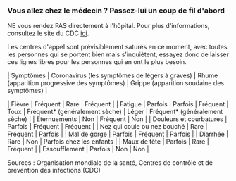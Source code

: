 ### Vous allez chez le médecin ? Passez-lui un coup de fil d'abord

NE vous rendez PAS directement à l'hôpital. Pour plus d'informations, consultez le site du CDC [ici](https://www.cdc.gov/coronavirus/2019-ncov/about/steps-when-sick.html).

Les centres d'appel sont prévisiblement saturés en ce moment, avec toutes les personnes qui se portent bien mais s'inquiètent, essayez donc de laisser ces lignes libres pour les personnes qui en ont le plus besoin. 

<div class="table-wrap" markdown="1">

| Symptômes | Coronavirus (les symptômes de légers à graves) | Rhume (apparition progressive des symptômes) | Grippe (apparition soudaine des symptômes) |

| Fièvre | Fréquent | Rare | Fréquent |
| Fatigue | Parfois | Parfois | Fréquent
| Toux | Fréquent* (généralement sèche) | Léger | Fréquent* (généralement sèche) |
| Eternuements | Non | Fréquent | Non |
| Douleurs et courbatures | Parfois | Fréquent | Fréquent |
| Nez qui coule ou nez bouché | Rare | Fréquent | Parfois |
| Mal de gorge | Parfois | Fréquent | Parfois |
| Diarrhée | Rare | Non | Parfois chez les enfants |
| Maux de tête | Parfois | Rare | Fréquent |
| Essoufflement | Parfois | Non | Non |

</div>

Sources : Organisation mondiale de la santé, Centres de contrôle et de prévention des infections (CDC)
